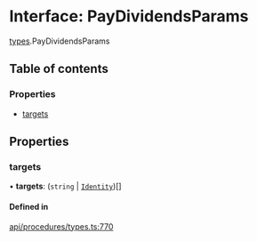 # Interface: PayDividendsParams

[types](../wiki/types).PayDividendsParams

## Table of contents

### Properties

- [targets](../wiki/types.PayDividendsParams#targets)

## Properties

### targets

• **targets**: (`string` \| [`Identity`](../wiki/api.entities.Identity.Identity))[]

#### Defined in

[api/procedures/types.ts:770](https://github.com/PolymathNetwork/polymesh-sdk/blob/c6fe1be3/src/api/procedures/types.ts#L770)
